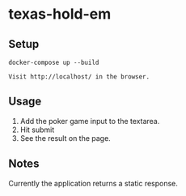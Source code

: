 # texas-hold-em

## Setup
```
docker-compose up --build

Visit http://localhost/ in the browser.
```

## Usage
1. Add the poker game input to the textarea.
2. Hit submit
3. See the result on the page.

## Notes
Currently the application returns a static response.